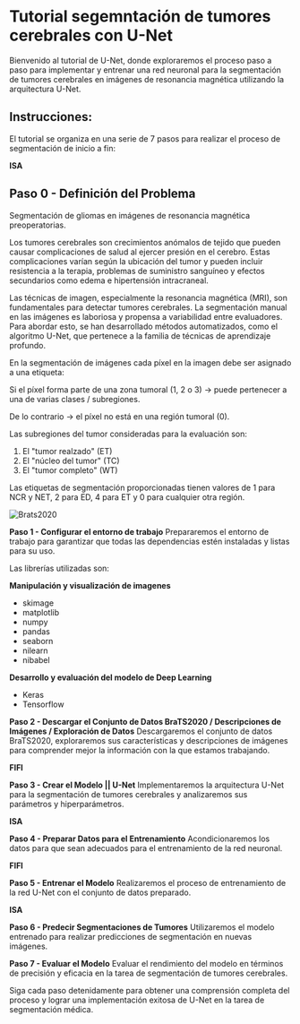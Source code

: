 # Tutorial segemntación de tumores cerebrales con U-Net

Bienvenido al tutorial de U-Net, donde exploraremos el proceso paso a paso para implementar y entrenar una red neuronal para la segmentación de tumores cerebrales en imágenes de resonancia magnética utilizando la arquitectura U-Net.

## **Instrucciones:**
El tutorial se organiza en una serie de 7 pasos para realizar el proceso de segmentación de inicio a fin:

**ISA**

## **Paso 0 - Definición del Problema**

Segmentación de gliomas en imágenes de resonancia magnética preoperatorias.

Los tumores cerebrales son crecimientos anómalos de tejido que pueden causar complicaciones de salud al ejercer presión en el cerebro. Estas complicaciones varían según la ubicación del tumor y pueden incluir resistencia a la terapia, problemas de suministro sanguíneo y efectos secundarios como edema e hipertensión intracraneal.

Las técnicas de imagen, especialmente la resonancia magnética (MRI), son fundamentales para detectar tumores cerebrales. La segmentación manual en las imágenes es laboriosa y propensa a variabilidad entre evaluadores. Para abordar esto, se han desarrollado métodos automatizados, como el algoritmo U-Net, que pertenece a la familia de técnicas de aprendizaje profundo.

En la segmentación de imágenes cada píxel en la imagen debe ser asignado a una etiqueta:

Si el píxel forma parte de una zona tumoral (1, 2 o 3) -> puede pertenecer a una de varias clases / subregiones.

De lo contrario -> el píxel no está en una región tumoral (0).

Las subregiones del tumor consideradas para la evaluación son: 
1) El "tumor realzado" (ET)
2) El "núcleo del tumor" (TC)
3) El "tumor completo" (WT)
   
Las etiquetas de segmentación proporcionadas tienen valores de 1 para NCR y NET, 2 para ED, 4 para ET y 0 para cualquier otra región.

![Brats2020](https://www.med.upenn.edu/cbica/assets/user-content/images/BraTS/brats-tumor-subregions.jpg)

**Paso 1 - Configurar el entorno de trabajo**
Prepararemos el entorno de trabajo para garantizar que todas las dependencias estén instaladas y listas para su uso.

Las librerías utilizadas son:

**Manipulación y visualización de imagenes**

- skimage
- matplotlib
- numpy
- pandas
- seaborn
- nilearn
- nibabel

**Desarrollo y evaluación del modelo de Deep Learning**

- Keras
- Tensorflow


**Paso 2 - Descargar el Conjunto de Datos BraTS2020 / Descripciones de Imágenes / Exploración de Datos**
Descargaremos el conjunto de datos BraTS2020, exploraremos sus características y descripciones de imágenes para comprender mejor la información con la que estamos trabajando.

**FIFI**

**Paso 3 - Crear el Modelo || U-Net**
Implementaremos la arquitectura U-Net para la segmentación de tumores cerebrales y analizaremos sus parámetros y hiperparámetros.

**ISA**

**Paso 4 - Preparar Datos para el Entrenamiento**
Acondicionaremos los datos para que sean adecuados para el entrenamiento de la red neuronal.

**FIFI**

**Paso 5 - Entrenar el Modelo**
Realizaremos el proceso de entrenamiento de la red U-Net con el conjunto de datos preparado.

**ISA**

**Paso 6 - Predecir Segmentaciones de Tumores**
Utilizaremos el modelo entrenado para realizar predicciones de segmentación en nuevas imágenes.

**Paso 7 - Evaluar el Modelo**
Evaluar el rendimiento del modelo en términos de precisión y eficacia en la tarea de segmentación de tumores cerebrales.

Siga cada paso detenidamente para obtener una comprensión completa del proceso y lograr una implementación exitosa de U-Net en la tarea de segmentación médica. 
